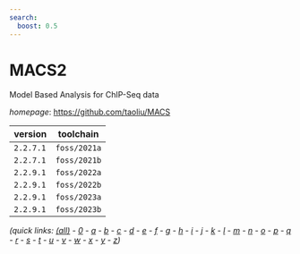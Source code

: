 ```yaml
---
search:
  boost: 0.5
---
```

# MACS2

Model Based Analysis for ChIP-Seq data

*homepage*: <https://github.com/taoliu/MACS>

version | toolchain
--------|----------
``2.2.7.1`` | ``foss/2021a``
``2.2.7.1`` | ``foss/2021b``
``2.2.9.1`` | ``foss/2022a``
``2.2.9.1`` | ``foss/2022b``
``2.2.9.1`` | ``foss/2023a``
``2.2.9.1`` | ``foss/2023b``


*(quick links: [(all)](../index.md) - [0](../0/index.md) - [a](../a/index.md) - [b](../b/index.md) - [c](../c/index.md) - [d](../d/index.md) - [e](../e/index.md) - [f](../f/index.md) - [g](../g/index.md) - [h](../h/index.md) - [i](../i/index.md) - [j](../j/index.md) - [k](../k/index.md) - [l](../l/index.md) - [m](../m/index.md) - [n](../n/index.md) - [o](../o/index.md) - [p](../p/index.md) - [q](../q/index.md) - [r](../r/index.md) - [s](../s/index.md) - [t](../t/index.md) - [u](../u/index.md) - [v](../v/index.md) - [w](../w/index.md) - [x](../x/index.md) - [y](../y/index.md) - [z](../z/index.md))*

